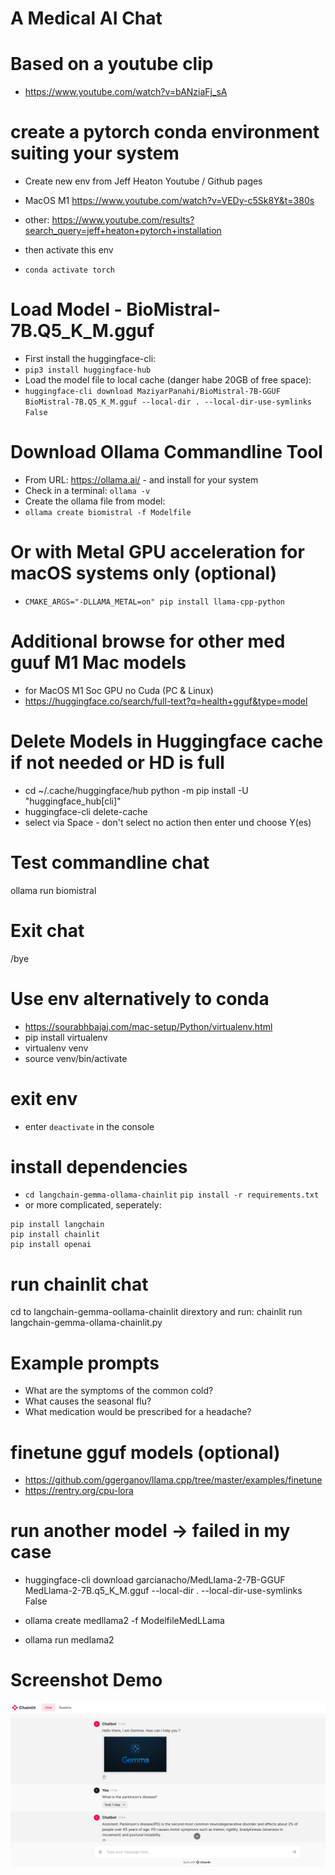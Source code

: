 # A Medical AI Chat

# Based on a youtube clip
- https://www.youtube.com/watch?v=bANziaFj_sA

# create a pytorch conda environment suiting your system
- Create new env from Jeff Heaton Youtube / Github pages
- MacOS M1 https://www.youtube.com/watch?v=VEDy-c5Sk8Y&t=380s
- other: https://www.youtube.com/results?search_query=jeff+heaton+pytorch+installation

- then activate this env
- `conda activate torch`

# Load Model - BioMistral-7B.Q5_K_M.gguf
- First install the huggingface-cli:
- `pip3 install huggingface-hub`
- Load the model file to local cache (danger habe 20GB of free space):
- `huggingface-cli download MaziyarPanahi/BioMistral-7B-GGUF BioMistral-7B.Q5_K_M.gguf --local-dir . --local-dir-use-symlinks False`

# Download Ollama Commandline Tool
- From URL: https://ollama.ai/ - and install for your system
- Check in a terminal: `ollama -v`
- Create the ollama file from model:
- `ollama create biomistral -f Modelfile`

# Or with Metal GPU acceleration for macOS systems only (optional)
- `CMAKE_ARGS="-DLLAMA_METAL=on" pip install llama-cpp-python`

# Additional browse for other med guuf M1 Mac models
- for MacOS M1 Soc GPU no Cuda (PC & Linux)
- https://huggingface.co/search/full-text?q=health+gguf&type=model

# Delete Models in Huggingface cache if not needed or HD is full
- cd ~/.cache/huggingface/hub
python -m pip install -U "huggingface_hub[cli]"
- huggingface-cli delete-cache
- select via Space - don't select no action then enter und choose Y(es)

# Test commandline chat
ollama run biomistral

# Exit chat
/bye

# Use env alternatively to conda
- https://sourabhbajaj.com/mac-setup/Python/virtualenv.html
- pip install virtualenv
- virtualenv venv
- source venv/bin/activate

# exit env
- enter `deactivate` in the console

# install dependencies
- `cd langchain-gemma-ollama-chainlit`
`pip install -r requirements.txt`
- or more complicated, seperately:
```
pip install langchain
pip install chainlit
pip install openai
```

# run chainlit chat
cd to langchain-gemma-oollama-chainlit dirextory and run:
chainlit run langchain-gemma-ollama-chainlit.py

# Example prompts
- What are the symptoms of the common cold?
- What causes the seasonal flu?
- What medication would be prescribed for a headache?

# finetune  gguf models (optional)
- https://github.com/ggerganov/llama.cpp/tree/master/examples/finetune
- https://rentry.org/cpu-lora

# run another model -> failed in my case
- huggingface-cli download garcianacho/MedLlama-2-7B-GGUF MedLlama-2-7B.q5_K_M.gguf --local-dir . --local-dir-use-symlinks False

- ollama create medllama2 -f ModelfileMedLLama

- ollama run medlama2

# Screenshot Demo
![Proof](/proof.png?raw=true "It works")